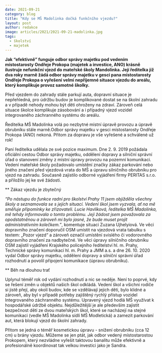 ```yaml
---
date: 2021-09-21
category: blog
title: "Kdy se MŠ Madolinka dočká funkčního vjezdu?"
layout: post
author: redakce
image: articles/2021/2021-09-21-madolinka.jpg
tags: 
  - školství
  - majetek
---
```


**Jak “efektivně” funguje odbor správy majetku pod vedením místostarosty Ondřeje Prokopa (majetek a investice, ANO) krásně ilustruje nefunkční vjezd do mateřské školy Mandolinka. Její ředitelka již dva roky marně žádá odbor správy majetku v gesci pana místostarosty Ondřeje Prokopa o vyřešení velmi nepříjemné situace vjezdu do areálu, který komplikuje provoz samotné školky.**

Před vjezdem do zahrady stále parkují auta, dopravní situace je nepřehledná, pro údržbu budov je komplikované dostat se na školní zahradu a v případě nehody mohou být děti ohroženy na zdraví. Zároveň celá situace školce komplikuje zásobování a i případný vjezd vozidel integrovaného záchranného systému do areálu.

Ředitelka MŠ Madolinka volá po nezbytné místní úpravě provozu a úpravě obrubníku stále marně.Odbor správy majetku v gesci místostarosty Ondřeje Prokopa (ANO) nekoná. Přitom za dopravu je vše vyřešené a schválené už rok!

Paní ředitelka udělala ze své pozice maximum. Dne 2. 9. 2019 požádala oficiální cestou Odbor správy majetku, oddělení dopravy a silniční správní úřad o stanovení změny z místní úpravy provozu na pozemní komunikaci. Vedení mateřské školy požadovalo umístění značky zákaz parkování nebo jiného značení před vjezdová vrata do MŠ a úpravu silničního obrubníku pro vjezd na zahradu. Současně zajistilo odborné vyjádření firmy PERITAS s.r.o. a  přiložilo jej ke své žádosti.

** Zákaz vjezdu je zbytečný

*“Po nástupu do funkce radní pro školství Prahy 11 jsem objížděla všechny školy a seznamovala se s jejich situací. Vedení škol jsem vyzvala, ať na mě směřuje připomínky ke zřizovateli. Lucie Havlíková, ředitelka MŠ Madolinka, mě tehdy informovala o tomto problému. Její žádost jsem považovala za opodstatněnou a zároveň mi bylo jasné, že bude muset projít administrativním kolečkem.”*, komentuje situaci Zuzana Ujhelyiová.  Ve věci dopravního značení doporučil OSM umístit na vjezdová vrata tabulku s textem: „Pozor vjezd“ a zároveň označil umístění svislého či vodorovného dopravního značení za nadbytečné. Ve věci úpravy silničního obrubníku OSM zajistil vyjádření Krajského policejního ředitelství hl. m. Prahy, Technické správy komunikací hl. m. Prahy a JMM a.s. a dne 26. 10. 2020 vydal Odbor správy majetku, oddělení dopravy a silniční správní úřad rozhodnutí a povolil připojení komunikace (úpravu obrubníku).

** Běh na dlouhou trať

Uplynul téměř rok od vydání rozhodnutí a nic se neděje. Není to poprvé, kdy se řešení změn u objektů našich škol odkládá. Vedení škol a všichni rodiče si jistě přejí, aby okolí budov, kde se vzdělávají jejich děti, bylo klidné a zároveň, aby byl v  případě potřeby zajištěný rychlý přístup vozidel Integrovaného záchranného systému. Upravený vjezd hodlá MŠ využívat k hospodářské údržbě objektu. Nejdůležitější je ale především zajistit bezpečnost dětí ze dvou mateřských škol, které se nacházejí na stejné komunikaci (vedle MŠ Madolinka sídlí MŠ Modletická) a zamezit parkování aut, která blokují vjezd do školní zahrady.

Přitom se jedná o téměř kosmetickou úpravu - snížení obrubníku (cca 12 cm) u brány vjezdu. Můžeme se jen ptát, jak odbor vedený místostarostou Prokopem, který nezvládne vyřešit taktovou banalitu může efektivně a profesionálně koordinovat tak velkou investici jako je Sandra.

